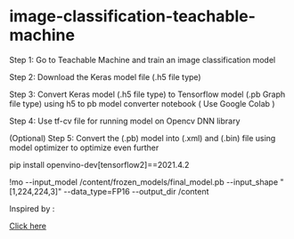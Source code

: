 # image-classification-teachable-machine

Step 1: Go to Teachable Machine and train an image classification model

Step 2: Download the Keras model file (.h5 file type)

Step 3: Convert Keras model (.h5 file type) to Tensorflow model (.pb Graph file type) using h5 to pb model converter notebook ( Use Google Colab )

Step 4: Use tf-cv file for running model on Opencv DNN library

(Optional) Step 5: Convert the (.pb) model into (.xml) and (.bin) file using model optimizer to optimize even further

pip install openvino-dev[tensorflow2]==2021.4.2

!mo --input_model /content/frozen_models/final_model.pb --input_shape "[1,224,224,3]" --data_type=FP16 --output_dir /content

Inspired by : 

[Click here](https://github.com/opencv/opencv/issues/16582)
